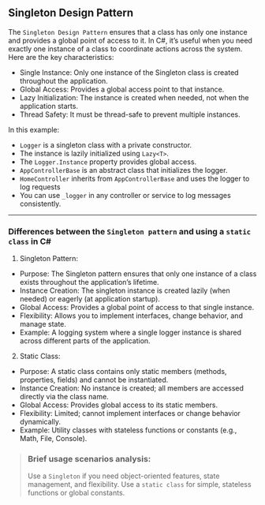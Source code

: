 ﻿## Singleton Design Pattern

The `Singleton Design Pattern` ensures that a class has only one instance and provides a global point of access to it. In C#, it’s useful when you need exactly one instance of a class to coordinate actions across the system. Here are the key characteristics:

- Single Instance: Only one instance of the Singleton class is created throughout the application.
- Global Access: Provides a global access point to that instance.
- Lazy Initialization: The instance is created when needed, not when the application starts.
- Thread Safety: It must be thread-safe to prevent multiple instances.


In this example:
- `Logger` is a singleton class with a private constructor.
- The instance is lazily initialized using `Lazy<T>`.
- The `Logger.Instance` property provides global access.
- `AppControllerBase` is an abstract class that initializes the logger.
- `HomeController` inherits from `AppControllerBase` and uses the logger to log requests
- You can use `_logger` in any controller or service to log messages consistently.
---

### Differences between the `Singleton pattern` and using a `static class` in C#

1. Singleton Pattern:
- Purpose: The Singleton pattern ensures that only one instance of a class exists throughout the application’s lifetime.
- Instance Creation: The singleton instance is created lazily (when needed) or eagerly (at application startup).
- Global Access: Provides a global point of access to that single instance.
- Flexibility: Allows you to implement interfaces, change behavior, and manage state.
- Example: A logging system where a single logger instance is shared across different parts of the application.

2. Static Class:
- Purpose: A static class contains only static members (methods, properties, fields) and cannot be instantiated.
- Instance Creation: No instance is created; all members are accessed directly via the class name.
- Global Access: Provides global access to its static members.
- Flexibility: Limited; cannot implement interfaces or change behavior dynamically.
- Example: Utility classes with stateless functions or constants (e.g., Math, File, Console).

> ### Brief usage scenarios analysis:
>  Use a `Singleton` if you need object-oriented features, state management, and flexibility.
>  Use a `static class` for simple, stateless functions or global constants.
